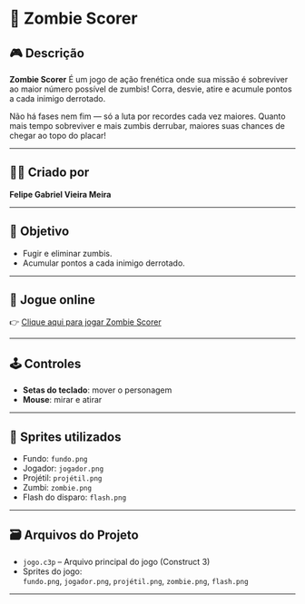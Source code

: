 # 🧟 Zombie Scorer

## 🎮 Descrição
**Zombie Scorer** 
É um jogo de ação frenética onde sua missão é sobreviver ao maior número possível de zumbis!
Corra, desvie, atire e acumule pontos a cada inimigo derrotado.

Não há fases nem fim — só a luta por recordes cada vez maiores.
Quanto mais tempo sobreviver e mais zumbis derrubar, maiores suas chances de chegar ao topo do placar!

---

## 🧑‍💻 Criado por
**Felipe Gabriel Vieira Meira**

---

## 🎯 Objetivo
- Fugir e eliminar zumbis.
- Acumular pontos a cada inimigo derrotado.

---

## 🔗 Jogue online
👉 [Clique aqui para jogar Zombie Scorer](https://felipe-gabriel-vieira.itch.io/zombie-scorer)

---

## 🕹️ Controles
- **Setas do teclado**: mover o personagem
- **Mouse**: mirar e atirar

---

## 🧱 Sprites utilizados
- Fundo: `fundo.png`
- Jogador: `jogador.png`
- Projétil: `projétil.png`
- Zumbi: `zombie.png`
- Flash do disparo: `flash.png`

---

## 🗃️ Arquivos do Projeto
- `jogo.c3p` – Arquivo principal do jogo (Construct 3)
- Sprites do jogo:  
  `fundo.png`, `jogador.png`, `projétil.png`, `zombie.png`, `flash.png`


---
